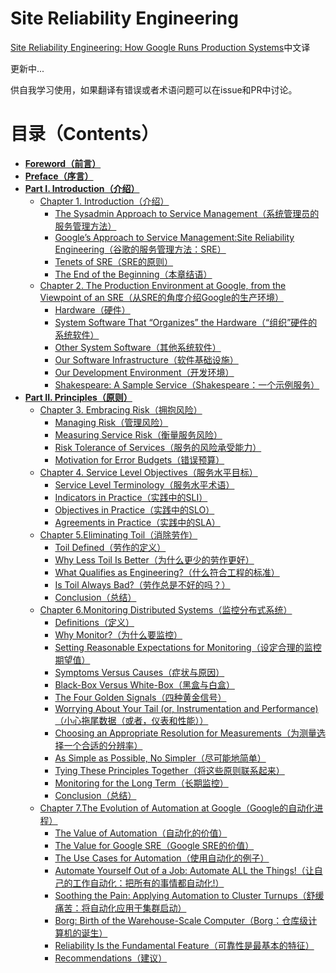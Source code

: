 # Site Reliability Engineering

[Site Reliability Engineering: How Google Runs Production Systems](https://ebooksss.oss-cn-beijing.aliyuncs.com/google%20SRE.pdf)中文译

更新中...

供自我学习使用，如果翻译有错误或者术语问题可以在issue和PR中讨论。

# **目录（Contents）**

* **[Foreword（前言）](./src/foreword.md)**
* **[Preface（序言）](./src/preface.md)**
* **[Part I. Introduction（介绍）](./src/part-1/introduction.md)**
  * [Chapter 1. Introduction（介绍）](./src/part-1/chapter-01/introduction.md)
    * [The Sysadmin Approach to Service Management（系统管理员的服务管理方法）](./src/part-1/chapter-01/the_sysadmin_approach_to_service_management.md)
    * [Google’s Approach to Service Management:Site Reliability Engineering（谷歌的服务管理方法：SRE）](./src/part-1/chapter-01/google's_approach_to_service_management_site_reliability_engineering.md)
    * [Tenets of SRE（SRE的原则）](./src/part-1/chapter-01/tenets_of_sre.md)
    * [The End of the Beginning（本章结语）](./src/part-1/chapter-01/the_end_of_the_beginning.md)
  * [Chapter 2. The Production Environment at Google, from the Viewpoint of an SRE（从SRE的角度介绍Google的生产环境）](./src/part-1/chapter-02/the_production_environment_at_google_from_the_viewpoint_of_an_sre.md)
    * [Hardware（硬件）](./src/part-1/chapter-02/hardware.md)
    * [System Software That “Organizes” the Hardware（“组织”硬件的系统软件）](./src/part-1/chapter-02/system_software_that_"organizes"_the_hardware.md)
    * [Other System Software（其他系统软件）](./src/part-1/chapter-02/other_system_software.md)
    * [Our Software Infrastructure（软件基础设施）](./src/part-1/chapter-02/our_software_infra.md)
    * [Our Development Environment（开发环境）](./src/part-1/chapter-02/our_development_env.md)
    * [Shakespeare: A Sample Service（Shakespeare：一个示例服务）](./src/part-1/chapter-02/shakespare_a_simple_service.md)
* **[Part II. Principles（原则）](./src/part-2/principles.md)**
  * [Chapter 3. Embracing Risk（拥抱风险）](./src/part-2/chapter-03/embracing_risk.md)
    * [Managing Risk（管理风险）](./src/part-2/chapter-03/managing_risk.md)
    * [Measuring Service Risk（衡量服务风险）](./src/part-2/chapter-03/measuring_service_risk.md)
    * [Risk Tolerance of Services（服务的风险承受能力）](./src/part-2/chapter-03/risk_tolerance_of_services.md)
    * [Motivation for Error Budgets（错误预算）](./src/part-2/chapter-03/motivation_for_error_budgets.md)
  * [Chapter 4. Service Level Objectives（服务水平目标）](./src/part-2/chapter-04/service_level_objectives.md)
    * [Service Level Terminology（服务水平术语）](./src/part-2/chapter-04/service_level_terminology.md)
    * [Indicators in Practice（实践中的SLI）](./src/part-2/chapter-04/indicators_in_practice.md)
    * [Objectives in Practice（实践中的SLO）](./src/part-2/chapter-04/objectives_in_practice.md)
    * [Agreements in Practice（实践中的SLA）](./src/part-2/chapter-04/agreements_in_practice.md)
  * [Chapter 5.Eliminating Toil（消除劳作）](./src/part-2/chapter-05/eliminating_toil.md)
    * [Toil Defined（劳作的定义）](./src/part-2/chapter-05/toil_defined.md)
    * [Why Less Toil Is Better（为什么更少的劳作更好）](./src/part-2/chapter-05/why_less_toil_is_better.md)
    * [What Qualifies as Engineering?（什么符合工程的标准）](./src/part-2/chapter-05/what_qualifies_as_engineering.md)
    * [Is Toil Always Bad?（劳作总是不好的吗？）](./src/part-2/chapter-05/is_toil_always_bad.md)
    * [Conclusion（总结）](./src/part-2/chapter-05/conclusion.md)
  * [Chapter 6.Monitoring Distributed Systems（监控分布式系统）](./src/part-2/chapter-06/monitoring_distributed_systems.md)
    * [Definitions（定义）](./src/part-2/chapter-06/definitions.md)
    * [Why Monitor?（为什么要监控）](./src/part-2/chapter-06/why_monitor.md)
    * [Setting Reasonable Expectations for Monitoring（设定合理的监控期望值）](./src/part-2/chapter-06/setting_reasonable_expectations_for_monitoring.md)
    * [Symptoms Versus Causes（症状与原因）](./src/part-2/chapter-06/symptoms_versus_causes.md)
    * [Black-Box Versus White-Box（黑盒与白盒）](./src/part-2/chapter-06/black-box_versus_white-box.md)
    * [The Four Golden Signals（四种黄金信号）](./src/part-2/chapter-06/the_four_golden_signals.md)
    * [Worrying About Your Tail (or, Instrumentation and Performance)（小心拖尾数据（或者，仪表和性能））](./src/part-2/chapter-06/worrying_about_your_tail.md)
    * [Choosing an Appropriate Resolution for Measurements（为测量选择一个合适的分辨率）](./src/part-2/chapter-06/choosing_an_appropriate_resolution_for_measurements.md)
    * [As Simple as Possible, No Simpler（尽可能地简单）](./src/part-2/chapter-06/as_simple_as_possible.md)
    * [Tying These Principles Together（将这些原则联系起来）](./src/part-2/chapter-06/tying_these_principles_together.md)
    * [Monitoring for the Long Term（长期监控）](./src/part-2/chapter-06/monitoring_for_the_long_term.md)
    * [Conclusion（总结）](./src/part-2/chapter-06/conclusion.md)
  * [Chapter 7.The Evolution of Automation at Google（Google的自动化进程）](./src/part-2/chapter-07/the_evolution_of_automation_at_google.md)
    * [The Value of Automation（自动化的价值）](./src/part-2/chapter-07/the_value_of_automation.md)
    * [The Value for Google SRE（Google SRE的价值）](./src/part-2/chapter-07/the_value_of_google_sre.md)
    * [The Use Cases for Automation（使用自动化的例子）](./src/part-2/chapter-07/the_use_cases_for_automation.md)
    * [Automate Yourself Out of a Job: Automate ALL the Things!（让自己的工作自动化：把所有的事情都自动化!）](./src/part-2/chapter-07/automate_yourself_out_of_a_job.md)
    * [Soothing the Pain: Applying Automation to Cluster Turnups（舒缓痛苦：将自动化应用于集群启动）](./src/part-2/chapter-07/soothing_the_pain.md)
    * [Borg: Birth of the Warehouse-Scale Computer（Borg：仓库级计算机的诞生）](./src/part-2/chapter-07/borg.md)
    * [Reliability Is the Fundamental Feature（可靠性是最基本的特征）](./src/part-2/chapter-07/reliability_is_the_fundamental_feature.md)
    * [Recommendations（建议）](./src/part-2/chapter-07/recommendations.md)
